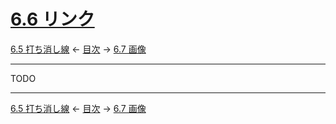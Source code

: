 # [6.6 リンク](https://higuma.github.io/github-markdown-guide/gfm/#links)

[6.5 打ち消し線](strikethrough-extension.md)
← [目次](index.md) →
[6.7 画像](images.md)

------------------------------------------------------------------------

TODO

------------------------------------------------------------------------

[6.5 打ち消し線](strikethrough-extension.md)
← [目次](index.md) →
[6.7 画像](images.md)
